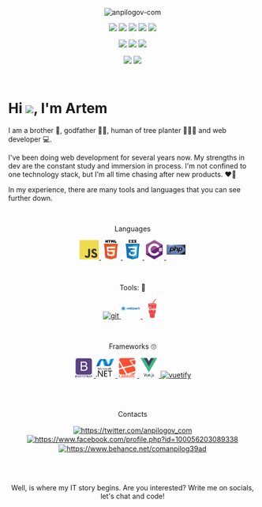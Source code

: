 <p align="center">

  <img src="https://komarev.com/ghpvc/?username=anpilogov-com&label=Profile%20views&color=2bbc8a&style=flat" alt="anpilogov-com" />

</p>

<p align="center">

  <img src="https://img.shields.io/badge/JS-Developer-_.svg?style=flat&logoColor=black&color=ffe600"> 
  <img src="https://img.shields.io/badge/_-HTML-_.svg?style=flat&logoColor=black&color=ff7300">
  <img src="https://img.shields.io/badge/_-CSS-_.svg?style=flat&logoColor=black&color=2bbc8a">
  <img src="https://img.shields.io/badge/_-PHP-_.svg?style=flat&logoColor=black&color=006ba1">
  <img src="https://img.shields.io/badge/_-.NET-_.svg?style=flat&logoColor=black&color=007bff">

<p/>

<p align="center">

  <img src="https://img.shields.io/badge/_-I use Git-_.svg?style=flat&logoColor=black&color=F05032&logo=data:image/webp;base64,UklGRsAAAABXRUJQVlA4TLMAAAAvF8AFEG9gIG2b+De97Tcx//NPkG2b+gg2wyeWQ48jBCCAgJpt27LsQTORTHJ4KzaCLeBQfQ9GcGukL+OZpL/dy3zv/fwzRPRfYdu2jTrY8YnY4WRFD/N78OkuQF4VagIaJ/jWmN+e2SkcwFd1IYGAgQuJsNhvEqVu02JF6Rns/CD/xxXlhekPV5MH9jduEvmgYP4oAHefWJIrAAURS6BKisVvSCI6JhlSQTKk5h9F1jlxEwA=">
  <img src="https://img.shields.io/badge/_-Webpack-_.svg?style=flat&logoColor=black&color=198bc2&logo=data:image/webp;base64,UklGRvAAAABXRUJQVlA4TOQAAAAvF8AFEMcgFkzmL92Vw/zPP4EgZIoFeoBsgKKw+gNpAAAY+sV3gAFibKttJQz4ayWccJBe/60ih9kKIvo/AfQw5fyjD/WEGXZ9wxsQgI2fDBNiB5iGG6uILuIBtQS+EA/V81Q9EE8mUnHgSroBwKbpAlyUyHcdjRfcLmKj7k7kwEzW7prRDPTciqy9VYr5E9SfOuCaKl4Am6akG/AOSAnxA7P/o+1J0zuTItZ6zaSIhcxWUYusYeVSUQtnInLE+sfjyLkiOkVriKfqidiM+sMcYIY4D/SQ/c6ZXuoRDqUPU86JHgI=">
  <img src="https://img.shields.io/badge/_-Gulp-_.svg?style=flat&logoColor=black&color=CF4647&logo=data:image/webp;base64,UklGRswAAABXRUJQVlA4TL8AAAAvF8AFELdAJm0T/6Z7bRrmf/4FAiSmAIJJmmo7BvR4RPA9AizbVuJKF1FiWkJE5j/YmNdV/Uf0fwLwP2Z+D18Ry6jwiN1SDr4jl5EZAQX30jGskfHU6oBcAezpjiMNJDJQAqUhK9YdNJXrAPYGYDVoxV7JM2a3vSN1BSSEO3EkaWC3dFZuoZAImpVOg9bskXSXzs2PtirU3fyKs9sqsRmDtZJNyLPQWqTmYN4nwm0kjFfDU8aYXB49lU5vIsa/CQA=">

<p/>

<p align="center">

  <img src="https://img.shields.io/badge/Linux-OS-_.svg?style=flat&logoColor=ffffff&color=2bbc8a&logo=data:image/webp;base64,UklGRh4BAABXRUJQVlA4WAoAAAAQAAAAFwAAFwAAQUxQSMcAAAABgFXbblDpSogEJFRCJURCHLw4mDh4OBgcTB1MHYAD6oA6yEdTQEJETADm9D39ZLy4+cjPyMP6LB/Fy+r+gkpnPt4oxqLtDQOwNKdHXDknPVweVc3KEN+fiCcAIPffe8vVEG7N5VZtEi29XXRDesN0q243allnXP2akVuewbqnSXZLM97/e56I1DzJxf2gKC+g/hPJsjE4EABQlyADANMNHBbIAB40IB4kBTJwgHX//p0OACwUqH0IWDczKwRowpxELWE0U8IIAFZQOCAwAAAA0AIAnQEqGAAYAD6RRJ1KpaOioagIALASCWkAAD2joAD+77j//th//7XY//7VyAAA">
  <img src="https://img.shields.io/badge/Windows-OS-_.svg?style=flat&logoColor=black&color=2bbc8a&logo=data:image/webp;base64,UklGRrgAAABXRUJQVlA4WAoAAAAQAAAAFwAAFwAAQUxQSGsAAAANcBRJctisEOQYaCEsA1+QJExcZmIoMgMxyIWBg0AvXfzyOyImABeqilSK1U0kkj7c9H1/kN6rDAVABPIv3OVtVrHlMCYFGKm1TGJfS+p+Hnpc5P3ncBPrPwAa2tkDeJKyJTNvEf08TKRsAQBWUDggJgAAANACAJ0BKhgAGAA+kUSdSqWjoqGoCACwEglpAAA9o6AA/vhNAAAA">

<p/>

<br />

# Hi <img src="https://raw.githubusercontent.com/MartinHeinz/MartinHeinz/master/wave.gif" width="30px">, I'm Artem

I am a brother 🤟, godfather 🧙🏼, human of tree planter 🧑🏽‍🎄 and web developer 💻.

I've been doing web development for several years now. My strengths in dev are the constant study and immersion in process. I'm not confined to one technology stack, but I'm all time chasing after new products. ❤️‍🔥

In my experience, there are many tools and languages that you can see further down.

<br />

<p align="center"> Languages <p/>

<p align="center">
  <a href="https://developer.mozilla.org/en-US/docs/Web/JavaScript" target="_blank">
    <img src="https://raw.githubusercontent.com/devicons/devicon/master/icons/javascript/javascript-original.svg" alt="javascript" width="40" height="40"/> 
  </a>
  <a href="https://www.w3.org/html/" target="_blank"> 
    <img src="https://raw.githubusercontent.com/devicons/devicon/master/icons/html5/html5-original-wordmark.svg" alt="html5" width="40" height="40"/> 
  </a> 
  <a href="https://www.w3schools.com/css/" target="_blank"> 
    <img src="https://raw.githubusercontent.com/devicons/devicon/master/icons/css3/css3-original-wordmark.svg" alt="css3" width="40" height="40"/> 
  </a> 
  <a href="https://www.w3schools.com/cs/" target="_blank"> 
    <img src="https://raw.githubusercontent.com/devicons/devicon/master/icons/csharp/csharp-original.svg" alt="csharp" width="40" height="40"/> 
  </a> 
  <a href="https://www.php.net" target="_blank"> 
    <img src="https://raw.githubusercontent.com/devicons/devicon/master/icons/php/php-original.svg" alt="php" width="40" height="40"/> 
  </a>
<p/>

<br />


<p align="center"> Tools: 🔪 <p/>

<p align="center">
  <a href="https://git-scm.com/" target="_blank">
    <img src="https://www.vectorlogo.zone/logos/git-scm/git-scm-icon.svg" alt="git" width="40" height="40"/> 
  </a>
  <a href="https://webpack.js.org" target="_blank"> 
    <img src="https://raw.githubusercontent.com/devicons/devicon/d00d0969292a6569d45b06d3f350f463a0107b0d/icons/webpack/webpack-original-wordmark.svg" alt="webpack" width="40" height="40"/> 
  </a>
  <a href="https://gulpjs.com" target="_blank"> 
    <img src="https://raw.githubusercontent.com/devicons/devicon/master/icons/gulp/gulp-plain.svg" alt="gulp" width="40" height="40"/> 
  </a>
<p/>

<br />

<p align="center"> Frameworks 🙄 <p/>

<p align="center">
  <a href="https://getbootstrap.com" target="_blank">
    <img src="https://raw.githubusercontent.com/devicons/devicon/master/icons/bootstrap/bootstrap-plain-wordmark.svg" alt="bootstrap" width="40" height="40"/>
  </a>
  <a href="https://dotnet.microsoft.com/" target="_blank">
    <img src="https://raw.githubusercontent.com/devicons/devicon/master/icons/dot-net/dot-net-original-wordmark.svg" alt="dotnet" width="40" height="40"/>
  </a>
  <a href="https://laravel.com/" target="_blank">
    <img src="https://raw.githubusercontent.com/devicons/devicon/master/icons/laravel/laravel-plain-wordmark.svg" alt="laravel" width="40" height="40"/>
  </a>
  <a href="https://vuejs.org/" target="_blank">
    <img src="https://raw.githubusercontent.com/devicons/devicon/master/icons/vuejs/vuejs-original-wordmark.svg" alt="vuejs" width="40" height="40"/>
  </a>
  <a href="https://vuetifyjs.com/en/" target="_blank">
    <img src="https://bestofjs.org/logos/vuetify.svg" alt="vuetify" width="40" height="40"/> 
  </a>
<p/>

<br />
<br />

<p align="center">Contacts<p/>
  
<p align="center">
  <a href="https://twitter.com/https://twitter.com/anpilogov_com" target="blank"><img align="center" src="https://raw.githubusercontent.com/rahuldkjain/github-profile-readme-generator/master/src/images/icons/Social/twitter.svg" alt="https://twitter.com/anpilogov_com" height="30" width="40" /></a>
  <a href="https://fb.com/https://www.facebook.com/profile.php?id=100056203089338" target="blank"><img align="center" src="https://raw.githubusercontent.com/rahuldkjain/github-profile-readme-generator/master/src/images/icons/Social/facebook.svg" alt="https://www.facebook.com/profile.php?id=100056203089338" height="30" width="40" /></a>
  <a href="https://www.behance.net/https://www.behance.net/comanpilog39ad" target="blank"><img align="center" src="https://raw.githubusercontent.com/rahuldkjain/github-profile-readme-generator/master/src/images/icons/Social/behance.svg" alt="https://www.behance.net/comanpilog39ad" height="30" width="40" /></a>
</p>
  
<br />
<br />
  
<p align="center">
  Well, is where my IT story begins. Are you interested? Write me on socials, let's chat and code!
<p/>
